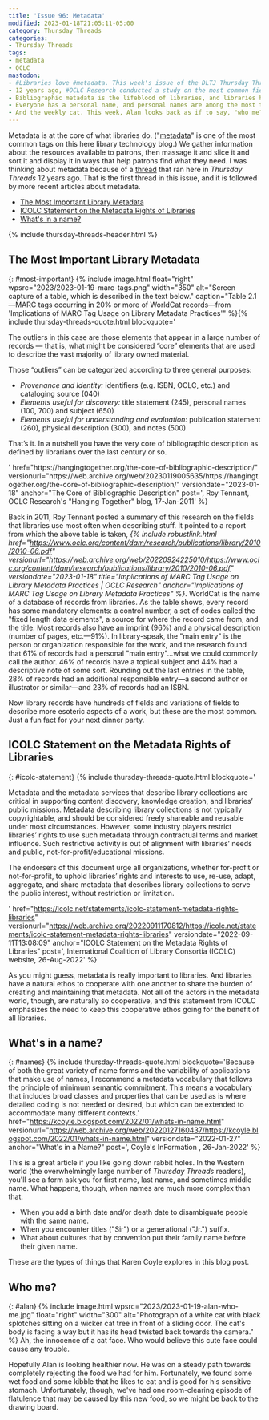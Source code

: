 ```yaml
---
title: 'Issue 96: Metadata'
modified: 2023-01-18T21:05:11-05:00
category: Thursday Threads
categories:
- Thursday Threads
tags:
- metadata
- OCLC
mastodon:
- #Libraries love #metadata. This week's issue of the DLTJ Thursday Threads #newsletter gives a glimpse of how much we love it and what librarians go through to make it the best it can be. https://dltj.org/article/issue-96-metadata 1/4
- 12 years ago, #OCLC Research conducted a study on the most common fields in #WorldCat. Everything has a title, of course, but then the number of fields that library records have in common drops off quickly. https://dltj.org/article/issue-96-metadata#most-important 2/4
- Bibliographic metadata is the lifeblood of libraries, and libraries have a long history of cooperating on its creation and maintenance. #ICOLC wants to be sure that tradition continues. https://dltj.org/article/issue-96-metadata#icolc-statement 3/4
- Everyone has a personal name, and personal names are among the most trickiest bits of description that libraries deal with. Last year, @kcoyle@mstdn.social showed us how tricky names can be. https://dltj.org/article/issue-96-metadata#names 4/4
- And the weekly cat. This week, Alan looks back as if to say, "who me?" Yes you, Alan. bonus/4
---
```

Metadata is at the core of what libraries do. 
("[metadata](https://dltj.org/tag/metadata)" is one of the most common tags on this here library technology blog.)
We gather information about the resources available to patrons, then massage it and slice it and sort it and display it in ways that help patrons find what they need. 
I was thinking about metadata because of a [thread](https://dltj.org/article/thursday-threads-2011w3/#corebibdescr) that ran here in _Thursday Threads_ 12 years ago. 
That is the first thread in this issue, and it is followed by more recent articles about metadata.

- [The Most Important Library Metadata](https://dltj.org/article/issue-96-metadata#most-important)
- [ICOLC Statement on the Metadata Rights of Libraries](https://dltj.org/article/issue-96-metadata#icolc-statement)
- [What's in a name?](https://dltj.org/article/issue-96-metadata#names)

{% include thursday-threads-header.html %}

## The Most Important Library Metadata
{: #most-important}
{% include image.html float="right" wpsrc="2023/2023-01-19-marc-tags.png" width="350" alt="Screen capture of a table, which is described in the text below." caption="Table 2.1—MARC tags occurring in 20% or more of WorldCat records—from 'Implications of MARC Tag Usage on Library Metadata Practices'" %}{% include thursday-threads-quote.html
blockquote='<p>The outliers in this case are those elements that appear in a large number of records — that is, what might be considered “core” elements that are used to describe the vast majority of library owned material.</p><p>Those “outliers” can be categorized according to three general purposes:</p>
<ul>
<li><i>Provenance and Identity:</i> identifiers (e.g. ISBN, OCLC, etc.) and cataloging source (040)</li>
<li><i>Elements useful for discovery:</i> title statement (245), personal names (100, 700) and subject (650)</li>
<li><i>Elements useful for understanding and evaluation:</i> publication statement (260), physical description (300), and notes (500)</li></ul>
<p>That’s it. In a nutshell you have the very core of bibliographic description as defined by librarians over the last century or so.</p>'
href="https://hangingtogether.org/the-core-of-bibliographic-description/"
versionurl="https://web.archive.org/web/20230119005635/https://hangingtogether.org/the-core-of-bibliographic-description/"
versiondate="2023-01-18"
anchor="The Core of Bibliographic Description"
post=', Roy Tennant, OCLC Research&apos;s "Hanging Together" blog, 17-Jan-2011'
%}

Back in 2011, Roy Tennant posted a summary of this research on the fields that libraries use most often when describing stuff. 
It pointed to a report from which the above table is taken, _{% include robustlink.html href="https://www.oclc.org/content/dam/research/publications/library/2010/2010-06.pdf" versionurl="https://web.archive.org/web/20220924225010/https://www.oclc.org/content/dam/research/publications/library/2010/2010-06.pdf" versiondate="2023-01-18" title="Implications of MARC Tag Usage on Library Metadata Practices | OCLC Research" anchor="Implications of MARC Tag Usage on Library Metadata Practices" %}_. 
WorldCat is the name of a database of records from libraries. 
As the table shows, every record has some mandatory elements: a control number, a set of codes called the "fixed length data elements", a source for where the record came from, and the title. 
Most records also have an imprint (96%) and a physical description (number of pages, etc.—91%). 
In library-speak, the "main entry" is the person or organization responsible for the work, and the research found that 61% of records had a personal "main entry"...what we could commonly call the author.
46% of records have a topical subject and 44% had a descriptive note of some sort. 
Rounding out the last entries in the table, 28% of records had an additional responsible entry—a second author or illustrator or similar—and 23% of records had an ISBN. 

Now library records have hundreds of fields and variations of fields to describe more esoteric aspects of a work, but these are the most common. 
Just a fun fact for your next dinner party.  


## ICOLC Statement on the Metadata Rights of Libraries
{: #icolc-statement}
{% include thursday-threads-quote.html
blockquote='<p>Metadata and the metadata services that describe library collections are critical in supporting content discovery, knowledge creation, and libraries’ public missions. Metadata describing library collections is not typically copyrightable, and should be considered freely shareable and reusable under most circumstances. However, some industry players restrict libraries’ rights to use such metadata through contractual terms and market influence. Such restrictive activity is out of alignment with libraries’ needs and public, not-for-profit/educational missions.</p><p>The endorsers of this document urge all organizations, whether for-profit or not-for-profit, to uphold libraries’ rights and interests to use, re-use, adapt, aggregate, and share metadata that describes library collections to serve the public interest, without restriction or limitation.</p>'
href="https://icolc.net/statements/icolc-statement-metadata-rights-libraries"
versionurl="https://web.archive.org/20220911170812/https://icolc.net/statements/icolc-statement-metadata-rights-libraries"
versiondate="2022-09-11T13:08:09"
anchor="ICOLC Statement on the Metadata Rights of Libraries"
post=', International Coalition of Library Consortia (ICOLC) website, 26-Aug-2022'
%}

As you might guess, metadata is really important to libraries. 
And libraries have a natural ethos to cooperate with one another to share the burden of creating and maintaining that metadata. 
Not all of the actors in the metadata world, though, are naturally so cooperative, and this statement from ICOLC emphasizes the need to keep this cooperative ethos going for the benefit of all libraries.


## What's in a name?
{: #names}
{% include thursday-threads-quote.html
blockquote='Because of both the great variety of name forms and the variability of applications that make use of names, I recommend a metadata vocabulary that follows the principle of minimum semantic commitment. This means a vocabulary that includes broad classes and properties that can be used as is where detailed coding is not needed or desired, but which can be extended to accommodate many different contexts.'
href="https://kcoyle.blogspot.com/2022/01/whats-in-name.html"
versionurl="https://web.archive.org/web/20220127160437/https://kcoyle.blogspot.com/2022/01/whats-in-name.html" 
versiondate="2022-01-27" 
anchor="What's in a Name?"
post=',  Coyle&apos;s InFormation , 26-Jan-2022'
%}

This is a great article if you like going down rabbit holes. 
In the Western world (the overwhelmingly large number of _Thursday Threads_ readers), you'll see a form ask you for first name, last name, and sometimes middle name. 
What happens, though, when names are much more complex than that: 

- When you add a birth date and/or death date to disambiguate people with the same name. 
- When you encounter titles ("Sir") or a generational ("Jr.") suffix. 
- What about cultures that by convention put their family name before their given name.

These are the types of things that Karen Coyle explores in this blog post.


## Who me?
{: #alan}
{% include image.html wpsrc="2023/2023-01-19-alan-who-me.jpg" float="right" width="300" alt="Photograph of a white cat with black splotches sitting on a wicker cat tree in front of a sliding door. The cat's body is facing a way but it has its head twisted back towards the camera." %} 
Ah, the innocence of a cat face. 
Who would believe this cute face could cause any trouble. 

Hopefully Alan is looking healthier now. 
He was on a steady path towards completely rejecting the food we had for him. 
Fortunately, we found some wet food and some kibble that he likes to eat and is good for his sensitive stomach. 
Unfortunately, though, we've had one room-clearing episode of flatulence that may be caused by this new food, so we might be back to the drawing board.